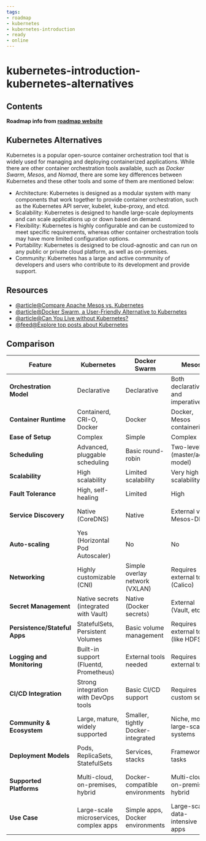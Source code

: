 ```yaml
---
tags:
- roadmap
- kubernetes
- kubernetes-introduction
- ready
- online
---
```


# kubernetes-introduction-kubernetes-alternatives

## Contents

__Roadmap info from [roadmap website](https://roadmap.sh/kubernetes/kubernetes-introduction/kubernetes-alternatives)__

## Kubernetes Alternatives

Kubernetes is a popular open-source container orchestration tool that is widely used for managing and deploying containerized applications. While there are other container orchestration tools available, such as _Docker Swarm_, _Mesos_, and _Nomad_, there are some key differences between Kubernetes and these other tools and some of them are mentioned below:

* Architecture: Kubernetes is designed as a modular system with many components that work together to provide container orchestration, such as the Kubernetes API server, kubelet, kube-proxy, and etcd.
* Scalability: Kubernetes is designed to handle large-scale deployments and can scale applications up or down based on demand.
* Flexibility: Kubernetes is highly configurable and can be customized to meet specific requirements, whereas other container orchestration tools may have more limited configuration options.
* Portability: Kubernetes is designed to be cloud-agnostic and can run on any public or private cloud platform, as well as on-premises.
* Community: Kubernetes has a large and active community of developers and users who contribute to its development and provide support.

## Resources

* [@article@Compare Apache Mesos vs. Kubernetes](https://www.techtarget.com/searchitoperations/tip/Compare-container-orchestrators-Apache-Mesos-vs-Kubernetes)
* [@article@Docker Swarm, a User-Friendly Alternative to Kubernetes](https://thenewstack.io/docker-swarm-a-user-friendly-alternative-to-kubernetes/)
* [@article@Can You Live without Kubernetes?](https://thenewstack.io/can-you-live-without-kubernetes/)
* [@feed@Explore top posts about Kubernetes](https://app.daily.dev/tags/kubernetes?ref=roadmapsh)

## Comparison

| Feature                         | Kubernetes                         | Docker Swarm                      | Mesos                             | Nomad                             |
|----------------------------------|------------------------------------|------------------------------------|------------------------------------|------------------------------------|
| __Orchestration Model__          | Declarative                        | Declarative                        | Both declarative and imperative    | Declarative                        |
| __Container Runtime__            | Containerd, CRI-O, Docker           | Docker                             | Docker, Mesos containerizer        | Docker, rkt, and others            |
| __Ease of Setup__                | Complex                            | Simple                             | Complex                            | Simple                             |
| __Scheduling__                   | Advanced, pluggable scheduling      | Basic round-robin                  | Two-level (master/agent model)      | Highly flexible and pluggable      |
| __Scalability__                  | High scalability                    | Limited scalability                 | Very high scalability               | High scalability                    |
| __Fault Tolerance__              | High, self-healing                  | Limited                            | High                               | High                               |
| __Service Discovery__            | Native (CoreDNS)                    | Native                             | External via Mesos-DNS              | Built-in service discovery         |
| __Auto-scaling__                 | Yes (Horizontal Pod Autoscaler)     | No                                 | No                                 | Basic auto-scaling support         |
| __Networking__                   | Highly customizable (CNI)           | Simple overlay network (VXLAN)      | Requires external tools (Calico)    | Consul for service mesh            |
| __Secret Management__            | Native secrets (integrated with Vault)| Native (Docker secrets)            | External (Vault, etc.)              | Native (integrated with Vault)     |
| __Persistence/Stateful Apps__    | StatefulSets, Persistent Volumes    | Basic volume management            | Requires external tools (like HDFS) | Native support for stateful apps   |
| __Logging and Monitoring__       | Built-in support (Fluentd, Prometheus)| External tools needed              | Requires external tools             | Built-in (Consul, Prometheus)      |
| __CI/CD Integration__            | Strong integration with DevOps tools | Basic CI/CD support                | Requires custom setup               | Good integration with tools        |
| __Community & Ecosystem__        | Large, mature, widely supported     | Smaller, tightly Docker-integrated | Niche, mostly large-scale systems   | Growing, especially with HashiCorp |
| __Deployment Models__            | Pods, ReplicaSets, StatefulSets     | Services, stacks                   | Frameworks, tasks                  | Jobs, tasks, groups                |
| __Supported Platforms__          | Multi-cloud, on-premises, hybrid    | Docker-compatible environments     | Multi-cloud, on-premises, hybrid    | Multi-cloud, on-premises, hybrid   |
| __Use Case__                     | Large-scale microservices, complex apps| Simple apps, Docker environments  | Large-scale data-intensive apps     | General-purpose orchestration      |
